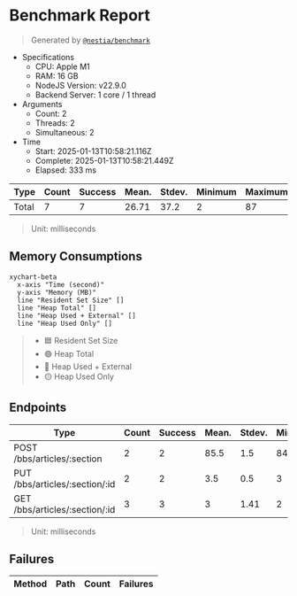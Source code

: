 # Benchmark Report
> Generated by [`@nestia/benchmark`](https://github.com/samchon/nestia)

  - Specifications
    - CPU: Apple M1
    - RAM: 16 GB
    - NodeJS Version: v22.9.0
    - Backend Server: 1 core / 1 thread
  - Arguments
    - Count: 2
    - Threads: 2
    - Simultaneous: 2
  - Time
    - Start: 2025-01-13T10:58:21.116Z
    - Complete: 2025-01-13T10:58:21.449Z
    - Elapsed: 333 ms

Type | Count | Success | Mean. | Stdev. | Minimum | Maximum
----|----|----|----|----|----|----
Total | 7 | 7 | 26.71 | 37.2 | 2 | 87

> Unit: milliseconds

## Memory Consumptions
```mermaid
xychart-beta
  x-axis "Time (second)"
  y-axis "Memory (MB)"
  line "Resident Set Size" []
  line "Heap Total" []
  line "Heap Used + External" []
  line "Heap Used Only" []
```

> - 🟦 Resident Set Size
> - 🟢 Heap Total
> - 🔴 Heap Used + External
> - 🟡 Heap Used Only

## Endpoints
Type | Count | Success | Mean. | Stdev. | Minimum | Maximum
----|----|----|----|----|----|----
POST /bbs/articles/:section | 2 | 2 | 85.5 | 1.5 | 84 | 87
PUT /bbs/articles/:section/:id | 2 | 2 | 3.5 | 0.5 | 3 | 4
GET /bbs/articles/:section/:id | 3 | 3 | 3 | 1.41 | 2 | 5

> Unit: milliseconds

## Failures
Method | Path | Count | Failures
-------|------|-------|----------